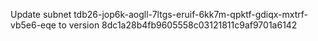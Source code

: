 Update subnet tdb26-jop6k-aogll-7ltgs-eruif-6kk7m-qpktf-gdiqx-mxtrf-vb5e6-eqe to version 8dc1a28b4fb9605558c03121811c9af9701a6142

